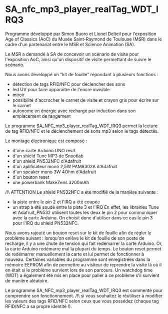 # SA_nfc_mp3_player_realTag_WDT_IRQ3

Programme développé par Simon Buoro et Lionel Delteil pour l'exposition Age of Classics (AoC) du Musée Saint-Raymond de Toulouse (MSR) dans le cadre d'un partenariat entre le MSR et Science Animation (SA).

Le MSR a demandé à SA de concevoir un scénario de visite pour l'exposition AoC, ainsi qu'un dispositif de visite permettant de suivre le scénario.

Nous avons développé un "kit de fouille" répondant à plusieurs fonctions :
- détection de tags RFID/NFC pour déclencher des sons
- led UV pour faire apparaitre de l'encre invisible
- miroir
- possibilité d'accrocher le carnet de visite et crayon gris pour écrire sur le carnet
- autonome en énergie avec recharge par induction dans son emplacement de rangement

Le programme SA_NFC_mp3_player_realTag_WDT_IRQ3 permet la lecture de tag RFID/NFC et le déclenchement de sons mp3 selon le tags détectés.

Le montage électronique est composé :
- d'une carte Arduino UNO rev3
- d'un shield Tune MP3 de Snootlab
- d'un shield PN532NFC d'Adafruit
- d'un aplificateur mono 2,5W PAM8302A d'Adafruit
- d'un speaker mono 3W 4Ohm d'Adafruit
- d'un bouton reset
- une powerbank MakeZens 3200mAh

/!\ ATTENTION
Le shield PN532NFC a été modifié de la manière suivante :
- la piste entre le pin 2 et l'IRQ a été coupée
- un strap a été soudé entre la piste 3 et l'IRQ
En effet, les librairies Tune et Adafruit_PN532 utilisent toutes les deux le pin 2 pour communiquer avec la carte Arduino. On choisit donc d'utiliser dans ce cas le pin 3 pour l'IRQ du shield PN532NFC.

Nous avons rajouté un bouton reset sur le kit de fouille afin de régler le problème suivant : lorsqu'on enlève le kit de fouille de son poste de recharge, il y a une chute de tension qui fait redémarrer la carte Arduino. Or, la carte Arduino redémarre mal la plupart du temps. Le bouton reset permet de redémarrer manuellement la carte et lui permet de fonctionner à nouveau.
Certaines variables du programme sont enregistrées dans la mémoire EEPROM afin de permettre au visiteur de reprendre la visite là où il en était si le problème survient lors de son parcours.
Un watchdog time (WDT) a également été mis en place pour palier à ce problème s'il survient de manière aléatoire.

Le programme SA_NFC_mp3_player_realTag_WDT_IRQ3 est commenté pour comprendre son fonctionnement.
/!\ si vous souhaitez le réutiliser à modifier les valeurs des tags RFID/NFC selon ceux que vous possédez (chaque tag RFID/NFC a sa propre identité !).

